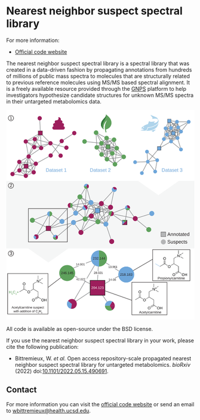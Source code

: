 Nearest neighbor suspect spectral library
=========================================

For more information:

* [Official code website](https://github.com/bittremieux/gnps_suspect_library)

The nearest neighbor suspect spectral library is a spectral library that was created in a data-driven fashion by propagating annotations from hundreds of millions of public mass spectra to molecules that are structurally related to previous reference molecules using MS/MS based spectral alignment.
It is a freely available resource provided through the [GNPS](https://gnps.ucsd.edu/) platform to help investigators hypothesize candidate structures for unknown MS/MS spectra in their untargeted metabolomics data.

![Suspect library creation](suspect_library.png)

All code is available as open-source under the BSD license.

If you use the nearest neighbor suspect spectral library in your work, please cite the following publication:

- Bittremieux, W. _et al._ Open access repository-scale propagated nearest neighbor suspect spectral library for untargeted metabolomics. _bioRxiv_ (2022) doi:[10.1101/2022.05.15.490691](https://doi.org/10.1101/2022.05.15.490691).


Contact
-------

For more information you can visit the [official code website](https://github.com/bittremieux/gnps_suspect_library) or send an email to <wbittremieux@health.ucsd.edu>.
